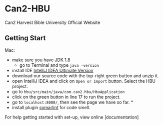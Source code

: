 # Can2-HBU
Can2 Harvest Bible University Official Website

## Getting Start
Mac:
* make sure you have [JDK 1.8](https://www.oracle.com/java/technologies/javase-downloads.html)
  * go to Terminal and type `java -version`
* install IDE [IntelliJ IDEA Ultimate Version](https://www.jetbrains.com/idea/)
* download our source code with the top-right green button and unzip it.
* open IntelliJ IDEA and click on `Open or Import` button. Select the HBU project.
* go to `hbu/src/main/java/com.can2.hbu/HbuApplication`
* click on the green button in line 17 to run the project.
* go to `localhost:8080/`, then see the page we have so far.
  * 
* install plugin [somarlint](https://www.sonarlint.org/intellij/) for code smell.

For help getting started with set-up, view online [documentation]
